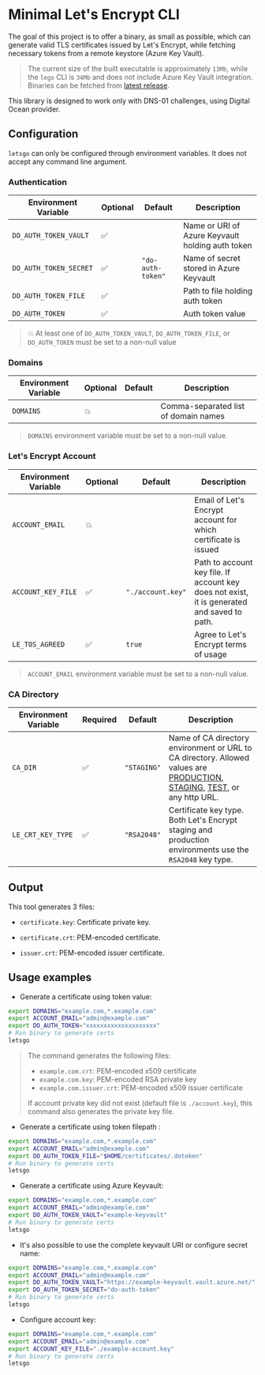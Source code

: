 # Minimal Let's Encrypt CLI

The goal of this project is to offer a binary, as small as possible, which can generate valid TLS certificates
issued by Let's Encrypt, while fetching necessary tokens from a remote keystore (Azure Key Vault).

> The current size of the built executable is approximately `13Mb`, while the `lego` CLI is `34Mb` and does not include Azure Key Vault integration. Binaries can be fetched from [latest release](https://github.com/charbonnierg/letsgo/releases/latest).

This library is designed to work only with DNS-01 challenges, using Digital Ocean provider.

## Configuration

`letsgo` can  only be configured through environment variables. It does not accept any command line argument.

### Authentication

| Environment Variable | Optional | Default         | Description                                      |
|----------------------|----------|-----------------|--------------------------------------------------|
| `DO_AUTH_TOKEN_VAULT`  | ✅    |                 | Name or URI of Azure Keyvault holding auth token |
| `DO_AUTH_TOKEN_SECRET` | ✅    | `"do-auth-token"` | Name of secret stored in Azure Keyvault          |
| `DO_AUTH_TOKEN_FILE`   | ✅    |                 | Path to file holding auth token                  |
| `DO_AUTH_TOKEN`        | ✅    |                 | Auth token value                                 |

> 💥 At least one of `DO_AUTH_TOKEN_VAULT`, `DO_AUTH_TOKEN_FILE`, or `DO_AUTH_TOKEN` must be set to a non-null value


### Domains


| Environment Variable | Optional | Default         | Description                                      |
|----------------------|----------|-----------------|--------------------------------------------------|
| `DOMAINS`            | 💥   |                 | Comma-separated list of domain names             |

> `DOMAINS` environment variable must be set to a non-null value.

### Let's Encrypt Account


| Environment Variable | Optional | Default         | Description                                                                                 |
|----------------------|----------|-----------------|---------------------------------------------------------------------------------------------|
| `ACCOUNT_EMAIL`        | 💥     |                 | Email of Let's Encrypt account for which certificate is issued                              |
| `ACCOUNT_KEY_FILE`     | ✅   | `"./account.key"` | Path to account key file. If account key does not exist, it is generated and saved to path. |
| `LE_TOS_AGREED`        | ✅    | `true`            | Agree to Let's Encrypt terms of usage                                                       |

> `ACCOUNT_EMAIL` environment variable must be set to a non-null value.

### CA Directory


| Environment Variable | Required | Default   | Description                                                                                                             |
|----------------------|----------|-----------|-------------------------------------------------------------------------------------------------------------------------|
| `CA_DIR`               | ✅    | `"STAGING"`   | Name of CA directory environment or URL to CA directory. Allowed values are [PRODUCTION](https://letsencrypt.org/certificates/), [STAGING](https://letsencrypt.org/docs/staging-environment/), [TEST](https://hub.docker.com/r/containous/boulder), or any http URL. |
| `LE_CRT_KEY_TYPE`      | ✅    | `"RSA2048"` | Certificate key type. Both Let's Encrypt staging and production environments use the `RSA2048` key type.                  |

## Output

This tool generates 3 files:

- `certificate.key`: Certificate private key.

- `certificate.crt`: PEM-encoded certificate.

- `issuer.crt`: PEM-encoded issuer certificate.

## Usage examples

- Generate a certificate using token value:

```bash
export DOMAINS="example.com,*.example.com"
export ACCOUNT_EMAIL="admin@example.com"
export DO_AUTH_TOKEN="xxxxxxxxxxxxxxxxxxxx"
# Run binary to generate certs
letsgo
```

> The command generates the following files:
>
> - `example.com.crt`: PEM-encoded x509 certificate
> - `example.com.key`: PEM-encoded RSA private key
> - `example.com.issuer.crt`: PEM-encoded x509 issuer certificate
>
> If account private key did not exist (default file is `./account.key`), this command also generates the private key file.

- Generate a certificate using token filepath :

```bash
export DOMAINS="example.com,*.example.com"
export ACCOUNT_EMAIL="admin@example.com"
export DO_AUTH_TOKEN_FILE="$HOME/certificates/.dotoken"
# Run binary to generate certs
letsgo
```

- Generate a certificate using Azure Keyvault:

```bash
export DOMAINS="example.com,*.example.com"
export ACCOUNT_EMAIL="admin@example.com"
export DO_AUTH_TOKEN_VAULT="example-keyvault"
# Run binary to generate certs
letsgo
```

- It's also possible to use the complete keyvault URI or configure secret name:

```bash
export DOMAINS="example.com,*.example.com"
export ACCOUNT_EMAIL="admin@example.com"
export DO_AUTH_TOKEN_VAULT="https://example-keyvault.vault.azure.net/"
export DO_AUTH_TOKEN_SECRET="do-auth-token"
# Run binary to generate certs
letsgo
```

- Configure account key:

```bash
export DOMAINS="example.com,*.example.com"
export ACCOUNT_EMAIL="admin@example.com"
export ACCOUNT_KEY_FILE="./example-account.key"
# Run binary to generate certs
letsgo
```
